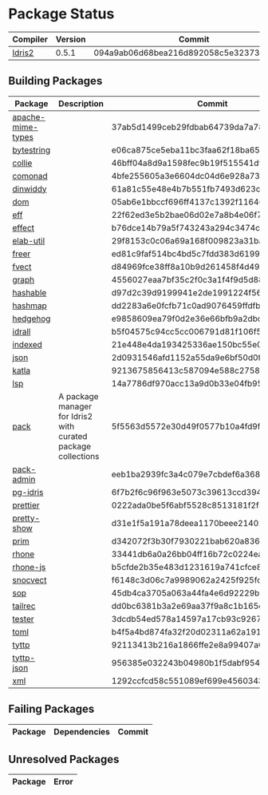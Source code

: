 # Package Status

| Compiler | Version | Commit |
| --- | --- | --- |
| [Idris2](https://github.com/idris-lang/Idris2.git) | 0.5.1 | 094a9ab06d68bea216d892058c5e323738cab858 |

## Building Packages

| Package | Description | Commit |
| --- | --- | --- |
| [apache-mime-types](https://github.com/kbertalan/idris2-apache-mime-types) |  | 37ab5d1499ceb29fdbab64739da7a78559aaab5a |
| [bytestring](https://github.com/stefan-hoeck/idris2-bytestring) |  | e06ca875ce5eba11bc3faa62f18ba652c0ea73a1 |
| [collie](https://github.com/ohad/collie) |  | 46bff04a8d9a1598fec9b19f515541df16dc64ef |
| [comonad](https://github.com/stefan-hoeck/idris2-comonad) |  | 4bfe255605a3e6604dc04d6e928a73be62160256 |
| [dinwiddy](https://github.com/bobbbay/dinwiddy) |  | 61a81c55e48e4b7b551fb7493d623cb7659a37ce |
| [dom](https://github.com/stefan-hoeck/idris2-dom) |  | 05ab6e1bbccf696ff4137c1392f11646d5e8bf04 |
| [eff](https://github.com/stefan-hoeck/idris2-eff) |  | 22f62ed3e5b2bae06d02e7a8b4e06f785d242718 |
| [effect](https://github.com/Russoul/Idris2-Effect) |  | b76dce14b79a5f743243a294c3474c6f113f8e3a |
| [elab-util](https://github.com/stefan-hoeck/idris2-elab-util) |  | 29f8153c0c06a69a168f009823a31bae266c5306 |
| [freer](https://github.com/stefan-hoeck/idris2-freer) |  | ed81c9faf514bc4bd5c7fdd383d6199ac6dd22b5 |
| [fvect](https://github.com/mattpolzin/idris-fvect) |  | d84969fce38ff8a10b9d261458f4d495e6e0f1ca |
| [graph](https://github.com/stefan-hoeck/idris2-graph) |  | 4556027eaa7bf35c2f0c3a1f4f9d5d88d55e08a6 |
| [hashable](https://github.com/Z-snails/Idris2-hashable) |  | d97d2c39d9199941e2de1991224f564fc4b956dd |
| [hashmap](https://github.com/Z-snails/idris2-hashmap) |  | dd2283a6e0fcfb71c0ad9076459ffdfb6110f18a |
| [hedgehog](https://github.com/stefan-hoeck/idris2-hedgehog) |  | e9858609ea79f0d2e36e66bfb9a2dbceba7771cc |
| [idrall](https://github.com/alexhumphreys/idrall) |  | b5f04575c94cc5cc006791d81f106f5492e3b8f3 |
| [indexed](https://github.com/mattpolzin/idris-indexed) |  | 21e448e4da193425336ae150bc55e015c6445415 |
| [json](https://github.com/stefan-hoeck/idris2-json) |  | 2d0931546afd1152a55da9e6bf50d0fd8dd99dee |
| [katla](https://github.com/idris-community/katla) |  | 9213675856413c587094e588c2758390f0020faf |
| [lsp](https://github.com/idris-community/idris2-lsp) |  | 14a7786df970acc13a9d0b33e04fb9540d9cebb5 |
| [pack](https://github.com/stefan-hoeck/idris2-pack) | A package manager for Idris2 with curated package collections | 5f5563d5572e30d49f0577b10a4fd9f7a04d6f49 |
| [pack-admin](https://github.com/stefan-hoeck/idris2-pack-admin) |  | eeb1ba2939fc3a4c079e7cbdef6a368364fe9699 |
| [pg-idris](https://github.com/mattpolzin/pg-idris) |  | 6f7b2f6c96f963e5073c39613ccd394bc2f3ace5 |
| [prettier](https://github.com/Z-snails/prettier) |  | 0222ada0be5f6abf5528c8513181f2f4ad117b4b |
| [pretty-show](https://github.com/stefan-hoeck/idris2-pretty-show) |  | d31e1f5a191a78deea1170beee21401da063ed8d |
| [prim](https://github.com/stefan-hoeck/idris2-prim) |  | d342072f3b30f7930221bab620a836e0e67c2374 |
| [rhone](https://github.com/stefan-hoeck/idris2-rhone) |  | 33441db6a0a26bb04ff16b72c0224eaa04b5fee8 |
| [rhone-js](https://github.com/stefan-hoeck/idris2-rhone-js) |  | b5cfde2b35e483d1231619a741cfce8b3a8ea438 |
| [snocvect](https://github.com/mattpolzin/idris-snocvect) |  | f6148c3d06c7a9989062a2425f925fc844468215 |
| [sop](https://github.com/stefan-hoeck/idris2-sop) |  | 45db4ca3705a063a44fa4e6d92229bdbaccea1cd |
| [tailrec](https://github.com/stefan-hoeck/idris2-tailrec) |  | dd0bc6381b3a2e69aa37f9a8c1b165d4b1516ad7 |
| [tester](https://github.com/cuddlefishie/tester-idr) |  | 3dcdb54ed578a14597a17cb93c926734a9da69ca |
| [toml](https://github.com/cuddlefishie/toml-idr) |  | b4f5a4bd874fa32f20d02311a62a1910dc48123f |
| [tyttp](https://github.com/kbertalan/tyttp) |  | 92113413b216a1866ffe2e8a99407a050f12f041 |
| [tyttp-json](https://github.com/kbertalan/tyttp-json) |  | 956385e032243b04980b1f5dabf95411cce665ce |
| [xml](https://github.com/madman-bob/idris2-xml) |  | 1292ccfcd58c551089ef699e4560343d5c473d64 |


## Failing Packages

| Package | Dependencies | Commit |
| --- | --- | --- |


## Unresolved Packages

| Package | Error |
| --- | --- |
